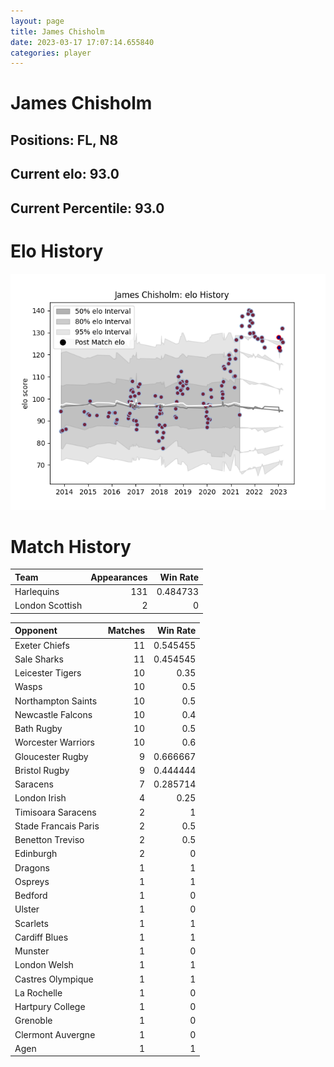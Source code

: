 ```yaml
---  
layout: page  
title: James Chisholm  
date: 2023-03-17 17:07:14.655840  
categories: player  
---
```

# James Chisholm

## Positions: FL, N8

## Current elo: 93.0

## Current Percentile: 93.0

# Elo History


![elo history](history_JamesChisholm.png)
# Match History


| Team            |   Appearances |   Win Rate |
|:----------------|--------------:|-----------:|
| Harlequins      |           131 |   0.484733 |
| London Scottish |             2 |   0        |

| Opponent             |   Matches |   Win Rate |
|:---------------------|----------:|-----------:|
| Exeter Chiefs        |        11 |   0.545455 |
| Sale Sharks          |        11 |   0.454545 |
| Leicester Tigers     |        10 |   0.35     |
| Wasps                |        10 |   0.5      |
| Northampton Saints   |        10 |   0.5      |
| Newcastle Falcons    |        10 |   0.4      |
| Bath Rugby           |        10 |   0.5      |
| Worcester Warriors   |        10 |   0.6      |
| Gloucester Rugby     |         9 |   0.666667 |
| Bristol Rugby        |         9 |   0.444444 |
| Saracens             |         7 |   0.285714 |
| London Irish         |         4 |   0.25     |
| Timisoara Saracens   |         2 |   1        |
| Stade Francais Paris |         2 |   0.5      |
| Benetton Treviso     |         2 |   0.5      |
| Edinburgh            |         2 |   0        |
| Dragons              |         1 |   1        |
| Ospreys              |         1 |   1        |
| Bedford              |         1 |   0        |
| Ulster               |         1 |   0        |
| Scarlets             |         1 |   1        |
| Cardiff Blues        |         1 |   1        |
| Munster              |         1 |   0        |
| London Welsh         |         1 |   1        |
| Castres Olympique    |         1 |   1        |
| La Rochelle          |         1 |   0        |
| Hartpury College     |         1 |   0        |
| Grenoble             |         1 |   0        |
| Clermont Auvergne    |         1 |   0        |
| Agen                 |         1 |   1        |